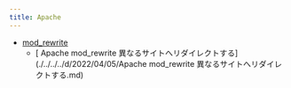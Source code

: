 ```yaml
---
title: Apache
---
```



- [mod_rewrite](./mod_rewrite/index.md)
    - [ Apache mod_rewrite 異なるサイトへリダイレクトする](./../../../d/2022/04/05/Apache  mod_rewrite 異なるサイトへリダイレクトする.md)




